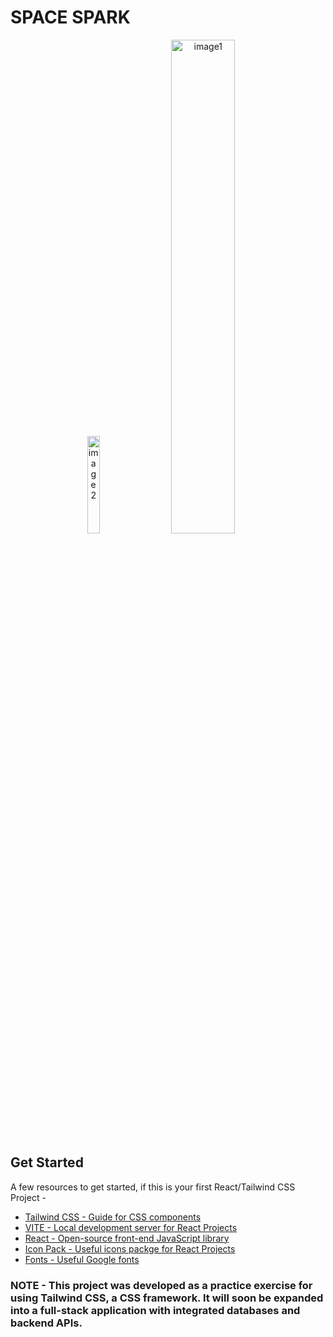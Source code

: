 
# SPACE SPARK

<p align="center">
  <img src="https://github.com/TheHarshKadam/tailwindcssLandingPage/assets/77354987/6db9e31b-a79c-4a69-861a-9d50e920cd29" alt="image2" width = "20%"  />
  &nbsp;
  <img src="https://github.com/TheHarshKadam/tailwindcssLandingPage/assets/77354987/38b1af5b-80e4-4dd4-968f-22eb76fcdcf6" alt="image1" width="45%" />
</p>

## Get Started

A few resources to get started, if this is your first React/Tailwind CSS Project -

- [Tailwind CSS - Guide for CSS components](https://tailwindcss.com/)
- [VITE - Local development server for React Projects](https://vitejs.dev/)
- [React - Open-source front-end JavaScript library](https://react.dev/)
- [Icon Pack - Useful icons packge for React Projects](https://react-icons.github.io/react-icons/)
- [Fonts - Useful Google fonts](https://fonts.google.com/)


### NOTE - This project was developed as a practice exercise for using Tailwind CSS, a CSS framework. It will soon be expanded into a full-stack application with integrated databases and backend APIs.



